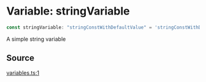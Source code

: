 # Variable: stringVariable

```ts
const stringVariable: "stringConstWithDefaultValue" = 'stringConstWithDefaultValue';
```

A simple string variable

## Source

[variables.ts:1](http://source-url)
